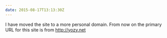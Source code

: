```yaml
---
date: 2015-08-17T13:13:30Z
---
```


I have moved the site to a more personal domain. From now on the primary URL
for this site is from <http://yozy.net>

